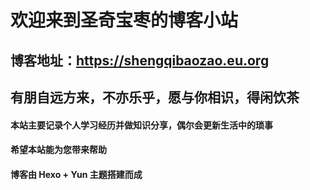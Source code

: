 # 欢迎来到圣奇宝枣的博客小站

## 博客地址：https://shengqibaozao.eu.org

## 有朋自远方来，不亦乐乎，愿与你相识，得闲饮茶

#### 本站主要记录个人学习经历并做知识分享，偶尔会更新生活中的琐事

#### 希望本站能为您带来帮助

#### 博客由 Hexo + Yun 主题搭建而成
